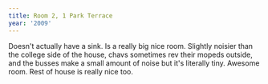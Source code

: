 ```yaml
---
title: Room 2, 1 Park Terrace
year: '2009'
---
```


Doesn't actually have a sink. Is a really big nice room. Slightly noisier than the college side of the house, chavs sometimes rev their mopeds outside, and the busses make a small amount of noise but it's literally tiny. Awesome room. Rest of house is really nice too.